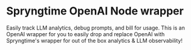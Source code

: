 # Spryngtime OpenAI Node wrapper

Easily track LLM analytics, debug prompts, and bill for usage. This is an OpenAI wrapper for you to easily drop and replace OpenAI with Spryngtime's wrapper for out of the box analytics & LLM observability!
